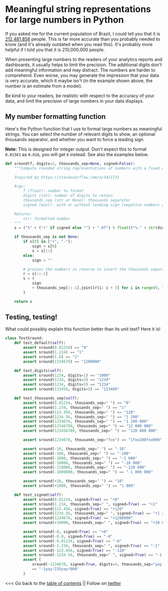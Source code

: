 # Meaningful string representations for large numbers in Python

If you asked me for the current population of Brazil, I could tell you that it is [212,481,856](https://www.worldometers.info/world-population/) people.
This is far more accurate than you probably needed to know (and it's already outdated when you read this).
It's probably more helpful if I told you that it is 210,000,000 people.

When presenting large numbers to the readers of your analytics reports and dashboards, it usually helps to limit the precision.
The additional digits don't add meaningful information and may distract. The numbers are harder to comprehend.
Even worse, you may generate the impression that your data is very accurate, which it maybe isn't
(in the example shown above, the number is an estimate from a model).

Be kind to your readers, be realistic with respect to the accuracy of your data, and limit the precision of large numbers in your data displays.


## My number formatting function

Here's the Python function that I use to format large numbers as meaningful strings.
You can select the number of relevant digits to show, an optional thousands separator, and whether you want to force a leading sign.

**Note:** 
This is designed for integer output.
Don't expect this to format ``0.01561`` as ``0.016``, you will get ``0`` instead.
See also the examples below.

```python
def sround(f, digits=2, thousands_sep=None, signed=False):
    """Compute rounded string representations of numbers with a fixed number of significant digits

    Inspired by https://stackoverflow.com/a/3411731

    Args:
        f (float): number to format
        digits (int): number of digits to retain
        thousands_sep (str or None): thousands separator
        signed (bool): with or without leading sign (negative numbers always have a leading '-')

    Returns:
        str: formatted number
    """
    s = ("%" + ("+" if signed else "") + ".0f") % float(("%." + str(digits) + "g") % f)

    if thousands_sep is not None:
        if s[0] in ["+", "-"]:
            sign = s[0]
            s = s[1:]
        else:
            sign = ""

        # process the numbers in reverse to insert the thousands separator, then reverse result
        r = s[::-1]
        s = (
            sign
            + thousands_sep[::-1].join([r[i: i + 3] for i in range(0, len(s), 3)])[::-1]
        )

    return s
```


## Testing, testing!

What could possibly explain this function better than its unit test?
Here it is!

```python
class TestSround:
    def test_default(self):
        assert sround(0.01234) == "0"
        assert sround(1.234) == "1"
        assert sround(1.8) == "2"
        assert sround(1234678) == "1200000"

    def test_digits(self):
        assert sround(1234, digits=1) == "1000"
        assert sround(1234, digits=3) == "1230"
        assert sround(1234, digits=5) == "1234"
        assert sround(123456, digits=5) == "123460"

    def test_thousands_sep(self):
        assert sround(0.01234, thousands_sep=" ") == "0"
        assert sround(1.234, thousands_sep=" ") == "1"
        assert sround(123.456, thousands_sep=" ") == "120"
        assert sround(1234.56, thousands_sep=" ") == "1 200"
        assert sround(1234678, thousands_sep=" ") == "1 200 000"
        assert sround(12346789, thousands_sep=" ") == "12 000 000"
        assert sround(123456789, thousands_sep=" ") == "120 000 000"

        assert sround(1234678, thousands_sep="foo") == "1foo200foo000"

        assert sround(-10, thousands_sep=" ") == "-10"
        assert sround(-100, thousands_sep=" ") == "-100"
        assert sround(-1000, thousands_sep=" ") == "-1 000"
        assert sround(-10000, thousands_sep=" ") == "-10 000"
        assert sround(-119000, thousands_sep=" ") == "-120 000"
        assert sround(-1000000, thousands_sep=" ") == "-1 000 000"

        assert sround(+10, thousands_sep=" ") == "10"
        assert sround(+1000, thousands_sep=" ") == "1 000"

    def test_signed(self):
        assert sround(0.01234, signed=True) == "+0"
        assert sround(1.234, thousands_sep=" ", signed=True) == "+1"
        assert sround(123.456, signed=True) == "+120"
        assert sround(1234.56, thousands_sep=" ", signed=True) == "+1 200"
        assert sround(1234678, signed=True) == "+1200000"
        assert sround(+10000, thousands_sep=" ", signed=True) == "+10 000"

        assert sround(-0, signed=True) == "+0"
        assert sround(-0.0, signed=True) == "-0"
        assert sround(-0.01234, signed=True) == "-0"
        assert sround(-1.234, thousands_sep=" ", signed=True) == "-1"
        assert sround(-123.456, signed=True) == "-120"
        assert sround(-1234.56, thousands_sep=" ", signed=True) == "-1 200"
        assert (
            sround(-1234678, signed=True, digits=4, thousands_sep="yay!")
            == "-1yay!235yay!000"
        )
```


<<< Go back to the [table of contents](../README.md) || Follow on [twitter](https://twitter.com/EberhardHansis)